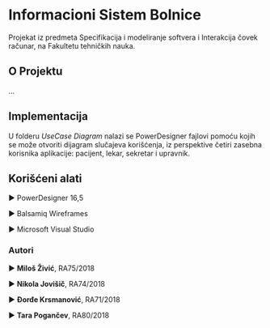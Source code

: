 # Informacioni Sistem Bolnice 

Projekat iz predmeta Specifikacija i modeliranje softvera i Interakcija čovek računar, na Fakultetu tehničkih nauka.

## O Projektu

...

## Implementacija

U folderu *UseCase Diagram* nalazi se PowerDesigner fajlovi pomoću kojih se može otvoriti dijagram slučajeva korišćenja, iz perspektive četiri zasebna korisnika aplikacije: pacijent, lekar, sekretar i upravnik. 

## Korišćeni alati

► PowerDesigner 16,5

► Balsamiq Wireframes

► Microsoft Visual Studio


### Autori
► **Miloš Živić**, RA75/2018

► **Nikola Jovišič**, RA74/2018

► **Đorđe Krsmanović**, RA71/2018

► **Tara Pogančev**, RA80/2018
#

